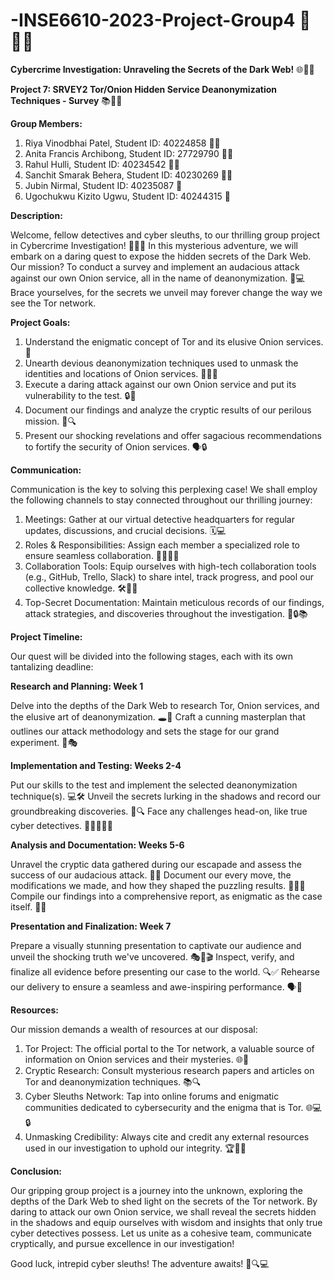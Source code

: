 # -INSE6610-2023-Project-Group4 🎉🕵️‍♂️
**Cybercrime Investigation: Unraveling the Secrets of the Dark Web!** 🌐🕵️‍♀️

**Project 7: SRVEY2 Tor/Onion Hidden Service Deanonymization Techniques - Survey** 📚🕵️‍♂️

**Group Members:**

1. Riya Vinodbhai Patel, Student ID: 40224858 👩‍💻
2. Anita Francis Archibong, Student ID: 27729790 🦸‍♀️
3. Rahul Hulli, Student ID: 40234542 🕵️‍♂️
4. Sanchit Smarak Behera, Student ID: 40230269 🧑‍💼
5. Jubin Nirmal, Student ID: 40235087 🤖
6. Ugochukwu Kizito Ugwu, Student ID: 40244315 🧔

**Description:**

Welcome, fellow detectives and cyber sleuths, to our thrilling group project in Cybercrime Investigation! 🕵️‍♀️🔎 In this mysterious adventure, we will embark on a daring quest to expose the hidden secrets of the Dark Web. Our mission? To conduct a survey and implement an audacious attack against our own Onion service, all in the name of deanonymization. 👀💻 Brace yourselves, for the secrets we unveil may forever change the way we see the Tor network.

**Project Goals:**

1. Understand the enigmatic concept of Tor and its elusive Onion services. 🌌
2. Unearth devious deanonymization techniques used to unmask the identities and locations of Onion services. 🦹‍♂️🏢
3. Execute a daring attack against our own Onion service and put its vulnerability to the test. 🔒🧅
4. Document our findings and analyze the cryptic results of our perilous mission. 📝🔍
5. Present our shocking revelations and offer sagacious recommendations to fortify the security of Onion services. 🗣️🔒

**Communication:**

Communication is the key to solving this perplexing case! We shall employ the following channels to stay connected throughout our thrilling journey:

1. Meetings: Gather at our virtual detective headquarters for regular updates, discussions, and crucial decisions. 🗓️💻
2. Roles & Responsibilities: Assign each member a specialized role to ensure seamless collaboration. 👩‍💼🕵️‍♂️
3. Collaboration Tools: Equip ourselves with high-tech collaboration tools (e.g., GitHub, Trello, Slack) to share intel, track progress, and pool our collective knowledge. 🛠️💬🧠
4. Top-Secret Documentation: Maintain meticulous records of our findings, attack strategies, and discoveries throughout the investigation. 📂🔒📚

**Project Timeline:**

Our quest will be divided into the following stages, each with its own tantalizing deadline:

**Research and Planning: Week 1**

Delve into the depths of the Dark Web to research Tor, Onion services, and the elusive art of deanonymization. 🕳️🌌
Craft a cunning masterplan that outlines our attack methodology and sets the stage for our grand experiment. 📜🎭

**Implementation and Testing: Weeks 2-4**

Put our skills to the test and implement the selected deanonymization technique(s). 💻🛠️
Unveil the secrets lurking in the shadows and record our groundbreaking discoveries. 📝🔍
Face any challenges head-on, like true cyber detectives. 🦸‍♀️🤝🕵️‍♂️

**Analysis and Documentation: Weeks 5-6**

Unravel the cryptic data gathered during our escapade and assess the success of our audacious attack. 🧩💡
Document our every move, the modifications we made, and how they shaped the puzzling results. 📖🧠💭
Compile our findings into a comprehensive report, as enigmatic as the case itself. 📑🤫

**Presentation and Finalization: Week 7**

Prepare a visually stunning presentation to captivate our audience and unveil the shocking truth we've uncovered. 🎭🎤🎬
Inspect, verify, and finalize all evidence before presenting our case to the world. 🔍✅
Rehearse our delivery to ensure a seamless and awe-inspiring performance. 🗣️💯

**Resources:**

Our mission demands a wealth of resources at our disposal:

1. Tor Project: The official portal to the Tor network, a valuable source of information on Onion services and their mysteries. 🌐🧅
2. Cryptic Research: Consult mysterious research papers and articles on Tor and deanonymization techniques. 📚🔍
3. Cyber Sleuths Network: Tap into online forums and enigmatic communities dedicated to cybersecurity and the enigma that is Tor. 🌐💻🔒
4. Unmasking Credibility: Always cite and credit any external resources used in our investigation to uphold our integrity. 🏆👩‍🎓

**Conclusion:**

Our gripping group project is a journey into the unknown, exploring the depths of the Dark Web to shed light on the secrets of the Tor network. By daring to attack our own Onion service, we shall reveal the secrets hidden in the shadows and equip ourselves with wisdom and insights that only true cyber detectives possess. Let us unite as a cohesive team, communicate cryptically, and pursue excellence in our investigation!

Good luck, intrepid cyber sleuths! The adventure awaits! 🎉🔍💻

